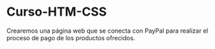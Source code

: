 # Curso-HTM-CSS
Crearemos una página web que se conecta con PayPal para realizar el proceso de pago de los productos ofrecidos.
